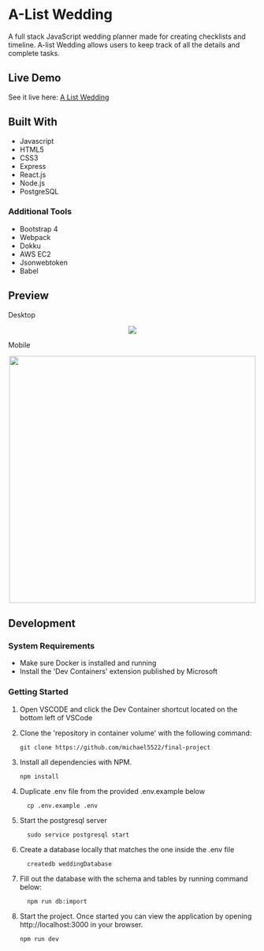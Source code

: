 # A-List Wedding

A full stack JavaScript wedding planner made for creating checklists and timeline. A-list Wedding allows users to keep track of all the details and complete tasks.


## Live Demo

See it live here: [A List Wedding](https://a-list-wedding.michaelkchang.com/)

## Built With
- Javascript
- HTML5
- CSS3
- Express
- React.js
- Node.js
- PostgreSQL

### Additional Tools
- Bootstrap 4
- Webpack
- Dokku
- AWS EC2
- Jsonwebtoken
- Babel

## Preview

Desktop
<p align="center">
<img src="/gifs/desktop-view.gif">
</p>

Mobile
<p align="center">
<img src="/gifs/mobile-view.gif" height="500">
</p>

## Development

### System Requirements

- Make sure Docker is installed and running
- Install the 'Dev Containers' extension published by Microsoft

### Getting Started


1. Open VSCODE and click the Dev Container shortcut located on the bottom left of VSCode

2. Clone the 'repository in container volume' with the following command:

   ```shell
   git clone https://github.com/michael5522/final-project
   ```

3. Install all dependencies with NPM.

    ```shell
    npm install
    ```

4. Duplicate .env file from the provided .env.example below

      ```shell
        cp .env.example .env
      ```

5. Start the postgresql server

      ```shell
        sudo service postgresql start
      ```

6. Create a database locally that matches the one inside the .env file
      ```shell
        createdb weddingDatabase
      ```

7. Fill out the database with the schema and tables by running command below:
      ```shell
        npm run db:import
      ```

8. Start the project. Once started you can view the application by opening http://localhost:3000 in your browser.

    ```shell
    npm run dev
    ```
